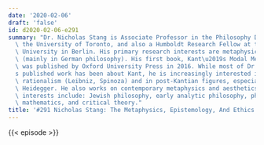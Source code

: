 ```yaml
---
date: '2020-02-06'
draft: 'false'
id: d2020-02-06-e291
summary: "Dr. Nicholas Stang is Associate Professor in the Philosophy Department of\
  \ the University of Toronto, and also a Humboldt Research Fellow at the Humboldt\
  \ University in Berlin. His primary research interests are metaphysics and its history\
  \ (mainly in German philosophy). His first book, Kant\u2019s Modal Metaphysics,\
  \ was published by Oxford University Press in 2016. While most of Dr. Stang\u2019\
  s published work has been about Kant, he is increasingly interested in pre-Kantian\
  \ rationalism (Leibniz, Spinoza) and in post-Kantian figures, especially Hegel and\
  \ Heidegger. He also works on contemporary metaphysics and aesthetics. His side\
  \ interests include: Jewish philosophy, early analytic philosophy, philosophy of\
  \ mathematics, and critical theory."
title: '#291 Nicholas Stang: The Metaphysics, Epistemology, And Ethics of Kant'
---
```

{{< episode >}}
